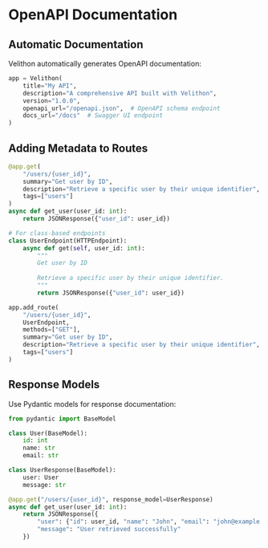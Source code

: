 # OpenAPI Documentation

## Automatic Documentation

Velithon automatically generates OpenAPI documentation:

```python
app = Velithon(
    title="My API",
    description="A comprehensive API built with Velithon",
    version="1.0.0",
    openapi_url="/openapi.json",  # OpenAPI schema endpoint
    docs_url="/docs"  # Swagger UI endpoint
)
```

## Adding Metadata to Routes

```python
@app.get(
    "/users/{user_id}",
    summary="Get user by ID",
    description="Retrieve a specific user by their unique identifier",
    tags=["users"]
)
async def get_user(user_id: int):
    return JSONResponse({"user_id": user_id})

# For class-based endpoints
class UserEndpoint(HTTPEndpoint):
    async def get(self, user_id: int):
        """
        Get user by ID
        
        Retrieve a specific user by their unique identifier.
        """
        return JSONResponse({"user_id": user_id})

app.add_route(
    "/users/{user_id}",
    UserEndpoint,
    methods=["GET"],
    summary="Get user by ID",
    description="Retrieve a specific user by their unique identifier",
    tags=["users"]
)
```

## Response Models

Use Pydantic models for response documentation:

```python
from pydantic import BaseModel

class User(BaseModel):
    id: int
    name: str
    email: str

class UserResponse(BaseModel):
    user: User
    message: str

@app.get("/users/{user_id}", response_model=UserResponse)
async def get_user(user_id: int):
    return JSONResponse({
        "user": {"id": user_id, "name": "John", "email": "john@example.com"},
        "message": "User retrieved successfully"
    })
```
